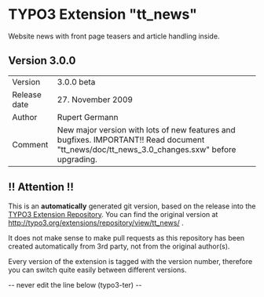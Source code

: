 # TYPO3 Extension "tt_news"
Website news with front page teasers and article handling inside.

## Version 3.0.0




<table>
	<tr><td>Version</td><td>3.0.0 beta</td></tr>
	<tr><td>Release date</td><td>27. November 2009</td></tr>
	<tr><td>Author</td><td>Rupert Germann</td></tr>
	<tr><td>Comment</td><td>New major version with lots of new features and bugfixes. IMPORTANT!! Read document "tt_news/doc/tt_news_3.0_changes.sxw" before upgrading.</td></tr>
</table>

## !! Attention !!
This is an **automatically** generated git version, based on the release into the [TYPO3 Extension Repository](http://www.typo3.org/extensions/).
You can find the original version at http://typo3.org/extensions/repository/view/tt_news/ .

It does not make sense to make pull requests as this repository has been created automatically from 3rd party, not from the original author(s).

Every version of the extension is tagged with the version number, therefore you can switch quite easily between different versions.


-- never edit the line below (typo3-ter) --